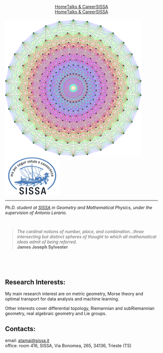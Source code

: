 <!-- Here we duind the menu-->


<head>
  <meta charset="UTF-8">
  <meta name="viewport" content="width=device-width, initial-scale=1.0">
  <title>Centered Menu</title>
  <style>
    .topnav {
      display: flex;
      justify-content: center;
    }
  </style>
</head>
<body>
  <div class="topnav">
    <a href="https://aleetamai.github.io">Home</a>
    <a href="https://aleetamai.github.io/talks&carrer">Talks & Career</a>
    <a href="https://www.sissa.it">SISSA</a>
  </div>
</body>
</html>



<div class="topnav">
  <a href="https://aleetamai.github.io">Home</a>
  <a href="https://aleetamai.github.io/talks&carrer">Talks & Career</a>
  <a href="https://www.sissa.it">SISSA</a>
</div>


  

<br>

<img align="left" width="450" src="assets/Lie_groups.png" />

<img src="assets/sissalogo.png" width="180" />

---------

​_Ph.D. student at [SISSA](https://www.sissa.it) in Geometry and Mathematical Physics, under the supervision of Antonio Lerario._

<br>

>_The cardinal notions of number, place, and combination...three intersecting but distinct spheres of thought to which all mathematical ideas admit of being referred._
><br>
>**James Joseph Sylvester**

<br>
<br>
<br>

## Research Interests:
My main research interest are on metric geometry, Morse theory and optimal transport for data analysis and machine learning.   
                                                                                                                               
Other interests cover differential topology, Riemannian and subRiemannian geometry, real algebraic geometry and Lie groups.



## Contacts:

email:  atamai@sissa.it
<br>
office: room 416, SISSA, Via Bonomea, 265, 34136, Trieste (TS)
